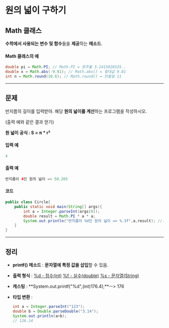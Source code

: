 # 원의 넓이 구하기

## Math 클래스

**수학에서 사용되는 변수 및 함수**들을 **제공**하는 **메소드**.

#### Math 클래스의 예

```java
double pi = Math.PI; // Math.PI = 원주율 3.1415926535..
double x = Math.abs(-9.81); // Math.abs() = 절대값 9.81
int n = Math.round(10.6); // Math.round() = 반올림 11
```

---

## 문제

반지름의 길이를 입력받아. 해당 **원의 넓이를 계산**하는 프로그램을 작성하시오.

(출력 예와 같은 결과 얻기)

**원 넓이 공식 : S = π * r²**

#### 입력 예

```java
4
```

#### 출력 예

```java
반지름이 4인 원의 넓이 => 50.265
```

#### 코드

```java
public class Circle{
    public static void main(String[] args){
        int a = Integer.parseInt(args[0]);
        double result = Math.PI * a * a;
        System.out.println("반지름이 %d인 원의 넓이 => %.3f",a,result); //.3f를 이용해 반지름 셋째 자리까지 출력
    }
}
```

---

## 정리

+ **printf() 메소드** : **문자열에 특정 값을 삽입**할 수 있음.

+ **출력 형식** : <u>%d - 정수(int)</u> <u>%f - 실수(double)</u> <u>%s - 문자열(String)</u>

+ **캐스팅** : **System.out.printf("%d",(int)176.4);**ㅡ> 176

+ **타입 변환** : 

  ```java
  int a = Integer.parseInt("123");
  double b = Double.parseDouble("3.14");
  System.out.println(a+b);
  // 126.14
  ```

  